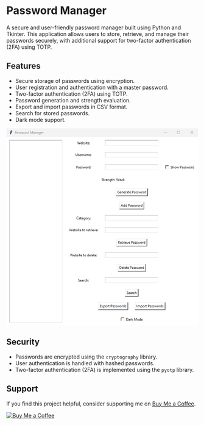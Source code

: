 # Password Manager

A secure and user-friendly password manager built using Python and Tkinter. This application allows users to store, retrieve, 
and manage their passwords securely, with additional support for two-factor authentication (2FA) using TOTP.

## Features

- Secure storage of passwords using encryption.
- User registration and authentication with a master password.
- Two-factor authentication (2FA) using TOTP.
- Password generation and strength evaluation.
- Export and import passwords in CSV format.
- Search for stored passwords.
- Dark mode support.

![Screenshot](key-master.png)

## Security

- Passwords are encrypted using the `cryptography` library.
- User authentication is handled with hashed passwords.
- Two-factor authentication (2FA) is implemented using the `pyotp` library.

## Support

If you find this project helpful, consider supporting me on [Buy Me a Coffee](https://www.buymeacoffee.com/cyberxcyborg).

[![Buy Me a Coffee](https://www.buymeacoffee.com/assets/img/custom_images/orange_img.png)](https://www.buymeacoffee.com/cyberxcyborg)

